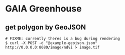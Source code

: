 # GAIA Greenhouse

## get polygon by GeoJSON

```
# FIXME: currently theres is a bug during rendering
$ curl -X POST -d "@example-geojson.json" http://0.0.0.0:8080/image/ndvi > image.tif
```
